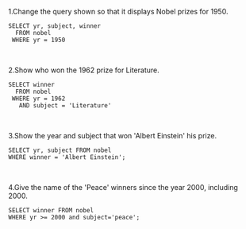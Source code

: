 1.Change the query shown so that it displays Nobel prizes for 1950.
```
SELECT yr, subject, winner
  FROM nobel
 WHERE yr = 1950
```
<br>

2.Show who won the 1962 prize for Literature.
```
SELECT winner
  FROM nobel
 WHERE yr = 1962
   AND subject = 'Literature'
```
<br>

3.Show the year and subject that won 'Albert Einstein' his prize.
```
SELECT yr, subject FROM nobel
WHERE winner = 'Albert Einstein';
```
<br>

4.Give the name of the 'Peace' winners since the year 2000, including 2000.
```
SELECT winner FROM nobel
WHERE yr >= 2000 and subject='peace';
```
<br>

```
```

<br>

```
```

<br>


```
```

<br>


```
```

<br>
